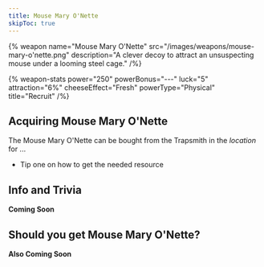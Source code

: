 ```yaml
---
title: Mouse Mary O'Nette
skipToc: true
---
```


{% weapon
 name="Mouse Mary O'Nette"
 src="/images/weapons/mouse-mary-o'nette.png"
 description="A clever decoy to attract an unsuspecting mouse under a looming steel cage."
/%}

{% weapon-stats
 power="250"
 powerBonus="---"
 luck="5"
 attraction="6%"
 cheeseEffect="Fresh"
 powerType="Physical"
 title="Recruit"
/%}

## Acquiring Mouse Mary O'Nette

The Mouse Mary O'Nette can be bought from the Trapsmith in the *location* for ...

- Tip one on how to get the needed resource

## Info and Trivia

**Coming Soon**

## Should you get Mouse Mary O'Nette?

**Also Coming Soon**
